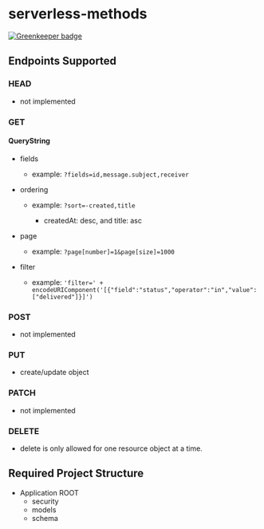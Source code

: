 # serverless-methods

[![Greenkeeper badge](https://badges.greenkeeper.io/ITcutives/serverless-methods.svg)](https://greenkeeper.io/)

## Endpoints Supported

### HEAD

- not implemented

### GET

#### QueryString

  - fields
    
    - example: `?fields=id,message.subject,receiver`
    
  - ordering 
  
    - example: `?sort=-created,title` 
    
        - createdAt: desc, and title: asc
    
  - page
  
    - example: `?page[number]=1&page[size]=1000`
 
  - filter
  
    - example: `'filter=' + encodeURIComponent('[{"field":"status","operator":"in","value":["delivered"]}]')`

### POST

- not implemented

### PUT

- create/update object

### PATCH

- not implemented

### DELETE

- delete is only allowed for one resource object at a time.

## Required Project Structure

- Application ROOT 
    - security
    - models
    - schema

